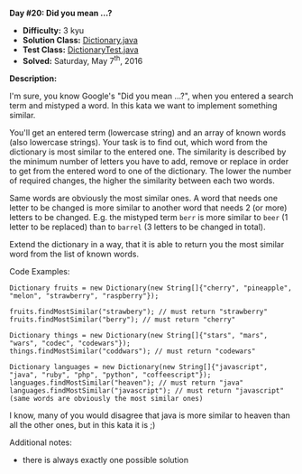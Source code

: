 <b>Day #20: Did you mean ...?</b>

* <b>Difficulty:</b> 3 kyu
* <b>Solution Class:</b> [Dictionary.java](Dictionary.java)
* <b>Test Class:</b> [DictionaryTest.java](DictionaryTest.java)
* <b>Solved:</b> Saturday, May 7<sup>th</sup>, 2016

<b>Description:</b>

I'm sure, you know Google's "Did you mean ...?", when you entered a search term and mistyped a word. In this kata we want to implement something similar.

You'll get an entered term (lowercase string) and an array of known words (also lowercase strings). Your task is to find out, which word from the dictionary is most similar to the entered one. The similarity is described by the minimum number of letters you have to add, remove or replace in order to get from the entered word to one of the dictionary. The lower the number of required changes, the higher the similarity between each two words.

Same words are obviously the most similar ones. A word that needs one letter to be changed is more similar to another word that needs 2 (or more) letters to be changed. E.g. the mistyped term <code>berr</code> is more similar to <code>beer</code> (1 letter to be replaced) than to <code>barrel</code> (3 letters to be changed in total).

Extend the dictionary in a way, that it is able to return you the most similar word from the list of known words.

Code Examples:

<pre><code>Dictionary fruits = new Dictionary(new String[]{"cherry", "pineapple", "melon", "strawberry", "raspberry"});

fruits.findMostSimilar("strawbery"); // must return "strawberry"
fruits.findMostSimilar("berry"); // must return "cherry"

Dictionary things = new Dictionary(new String[]{"stars", "mars", "wars", "codec", "codewars"});
things.findMostSimilar("coddwars"); // must return "codewars"

Dictionary languages = new Dictionary(new String[]{"javascript", "java", "ruby", "php", "python", "coffeescript"});
languages.findMostSimilar("heaven"); // must return "java"
languages.findMostSimilar("javascript"); // must return "javascript" (same words are obviously the most similar ones)</code></pre>

I know, many of you would disagree that java is more similar to heaven than all the other ones, but in this kata it is ;)

Additional notes:

* there is always exactly one possible solution